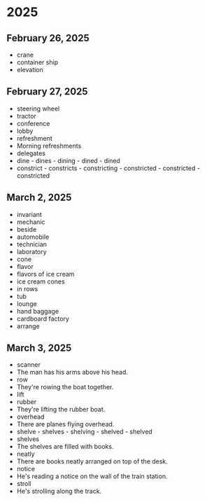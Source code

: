 # 2025
## February 26, 2025
* crane  
* container ship  
* elevation  
## February 27, 2025
* steering wheel
* tractor  
* conference   
* lobby  
* refreshment  
* Morning refreshments  
* delegates  
* dine - dines - dining - dined - dined
* constrict - constricts - constricting - constricted - constricted - constricted   
## March 2, 2025
* invariant
* mechanic 
* beside
* automobile
* technician 
* laboratory
* cone
* flavor
* flavors of ice cream
* ice cream cones
* in rows
* tub
* lounge
* hand baggage
* cardboard factory
* arrange
## March 3, 2025
* scanner
* The man has his arms above his head.
* row
* They're rowing the boat together.
* lift
* rubber
* They're lifting the rubber boat.
* overhead
* There are planes flying overhead.
* shelve - shelves - shelving - shelved - shelved
* shelves
* The shelves are filled with books.
* neatly
* There are books neatly arranged on top of the desk.
* notice
* He's reading a notice on the wall of the train station.
* stroll
* He's strolling along the track.